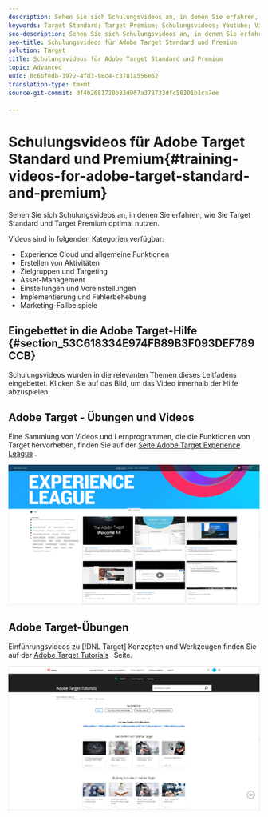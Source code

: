 ```yaml
---
description: Sehen Sie sich Schulungsvideos an, in denen Sie erfahren, wie Sie Target Standard und Target Premium optimal nutzen.
keywords: Target Standard; Target Premium; Schulungsvideos; Youtube; Videos; Videoschulung
seo-description: Sehen Sie sich Schulungsvideos an, in denen Sie erfahren, wie Sie Target Standard und Target Premium optimal nutzen.
seo-title: Schulungsvideos für Adobe Target Standard und Premium
solution: Target
title: Schulungsvideos für Adobe Target Standard und Premium
topic: Advanced
uuid: 8c6bfedb-3972-4fd3-98c4-c3781a556e62
translation-type: tm+mt
source-git-commit: df4b2681720b83d967a378733dfc58301b1ca7ee

---
```



# Schulungsvideos für Adobe Target Standard und Premium{#training-videos-for-adobe-target-standard-and-premium}

Sehen Sie sich Schulungsvideos an, in denen Sie erfahren, wie Sie Target Standard und Target Premium optimal nutzen.

Videos sind in folgenden Kategorien verfügbar:

* Experience Cloud und allgemeine Funktionen
* Erstellen von Aktivitäten
* Zielgruppen und Targeting
* Asset-Management
* Einstellungen und Voreinstellungen
* Implementierung und Fehlerbehebung
* Marketing-Fallbeispiele

## Eingebettet in die Adobe Target-Hilfe   {#section_53C618334E974FB89B3F093DEF789CCB}

Schulungsvideos wurden in die relevanten Themen dieses Leitfadens eingebettet. Klicken Sie auf das Bild, um das Video innerhalb der Hilfe abzuspielen.

## Adobe Target - Übungen und Videos

Eine Sammlung von Videos und Lernprogrammen, die die Funktionen von Target hervorheben, finden Sie auf der [Seite Adobe Target Experience League](https://guided.adobe.com/#recommended/solutions/target) .

![Videos zu Experience League](/help/c-intro/assets/experience-league.png)

## Adobe Target-Übungen

Einführungsvideos zu [!DNL Target] Konzepten und Werkzeugen finden Sie auf der [Adobe Target Tutorials](https://helpx.adobe.com/target/tutorials.html) -Seite.

![Adobe Target-Übungen](/help/c-intro/assets/adobe-target-tutorials.png)